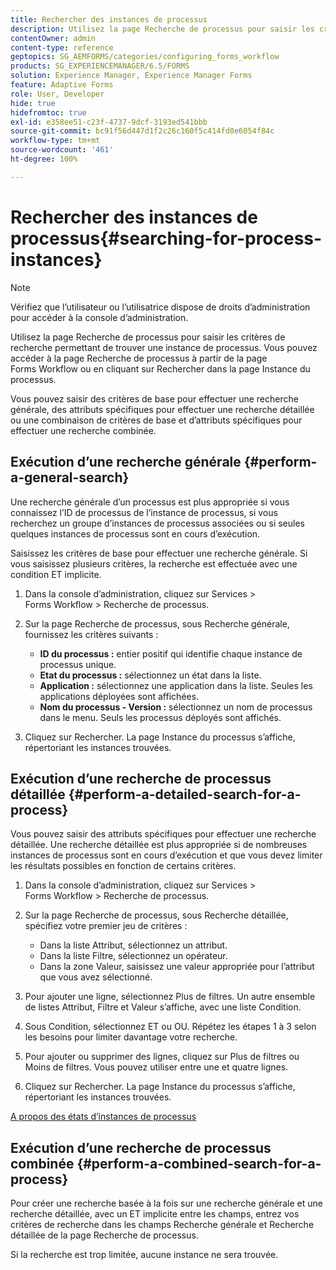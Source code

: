 ```yaml
---
title: Rechercher des instances de processus
description: Utilisez la page Recherche de processus pour saisir les critères de recherche permettant de trouver une instance de processus.
contentOwner: admin
content-type: reference
geptopics: SG_AEMFORMS/categories/configuring_forms_workflow
products: SG_EXPERIENCEMANAGER/6.5/FORMS
solution: Experience Manager, Experience Manager Forms
feature: Adaptive Forms
role: User, Developer
hide: true
hidefromtoc: true
exl-id: e358ee51-c23f-4737-9dcf-3193ed541bbb
source-git-commit: bc91f56d447d1f2c26c160f5c414fd0e6054f84c
workflow-type: tm+mt
source-wordcount: '461'
ht-degree: 100%

---
```


# Rechercher des instances de processus{#searching-for-process-instances}

>[!NOTE]
> 
> Vérifiez que l’utilisateur ou l’utilisatrice dispose de droits d’administration pour accéder à la console d’administration.

Utilisez la page Recherche de processus pour saisir les critères de recherche permettant de trouver une instance de processus. Vous pouvez accéder à la page Recherche de processus à partir de la page Forms Workflow ou en cliquant sur Rechercher dans la page Instance du processus.

Vous pouvez saisir des critères de base pour effectuer une recherche générale, des attributs spécifiques pour effectuer une recherche détaillée ou une combinaison de critères de base et d’attributs spécifiques pour effectuer une recherche combinée.

## Exécution d’une recherche générale {#perform-a-general-search}

Une recherche générale d’un processus est plus appropriée si vous connaissez l’ID de processus de l’instance de processus, si vous recherchez un groupe d’instances de processus associées ou si seules quelques instances de processus sont en cours d’exécution.

Saisissez les critères de base pour effectuer une recherche générale. Si vous saisissez plusieurs critères, la recherche est effectuée avec une condition ET implicite.

1. Dans la console d’administration, cliquez sur Services > Forms Workflow > Recherche de processus.
1. Sur la page Recherche de processus, sous Recherche générale, fournissez les critères suivants :

   * **ID du processus :** entier positif qui identifie chaque instance de processus unique.
   * **Etat du processus :** sélectionnez un état dans la liste.
   * **Application :** sélectionnez une application dans la liste. Seules les applications déployées sont affichées.
   * **Nom du processus - Version :** sélectionnez un nom de processus dans le menu. Seuls les processus déployés sont affichés.

1. Cliquez sur Rechercher. La page Instance du processus s’affiche, répertoriant les instances trouvées.

## Exécution d’une recherche de processus détaillée {#perform-a-detailed-search-for-a-process}

Vous pouvez saisir des attributs spécifiques pour effectuer une recherche détaillée. Une recherche détaillée est plus appropriée si de nombreuses instances de processus sont en cours d’exécution et que vous devez limiter les résultats possibles en fonction de certains critères.

1. Dans la console d’administration, cliquez sur Services > Forms Workflow > Recherche de processus.
1. Sur la page Recherche de processus, sous Recherche détaillée, spécifiez votre premier jeu de critères :

   * Dans la liste Attribut, sélectionnez un attribut.
   * Dans la liste Filtre, sélectionnez un opérateur.
   * Dans la zone Valeur, saisissez une valeur appropriée pour l’attribut que vous avez sélectionné.

1. Pour ajouter une ligne, sélectionnez Plus de filtres. Un autre ensemble de listes Attribut, Filtre et Valeur s’affiche, avec une liste Condition.
1. Sous Condition, sélectionnez ET ou OU. Répétez les étapes 1 à 3 selon les besoins pour limiter davantage votre recherche.
1. Pour ajouter ou supprimer des lignes, cliquez sur Plus de filtres ou Moins de filtres. Vous pouvez utiliser entre une et quatre lignes.
1. Cliquez sur Rechercher. La page Instance du processus s’affiche, répertoriant les instances trouvées.

[A propos des états d’instances de processus](/help/forms/using/admin-help/processes.md#about-process-instance-statuses)

## Exécution d’une recherche de processus combinée {#perform-a-combined-search-for-a-process}

Pour créer une recherche basée à la fois sur une recherche générale et une recherche détaillée, avec un ET implicite entre les champs, entrez vos critères de recherche dans les champs Recherche générale et Recherche détaillée de la page Recherche de processus.

Si la recherche est trop limitée, aucune instance ne sera trouvée.
